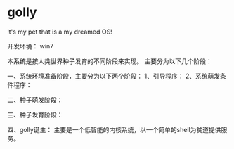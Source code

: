 golly
=====

it's my pet that is a my dreamed OS!

开发环境：
win7 


本系统是按人类世界种子发育的不同阶段来实现。
主要分为以下几个阶段：

一、系统环境准备阶段，主要分为以下两个阶段：
1、引导程序：
2、系统萌发条件程序：

二、种子萌发阶段：


三、种子发育阶段：


四、golly诞生：
    主要是一个低智能的内核系统，以一个简单的shell为贫道提供服务。

